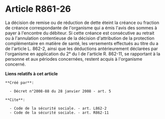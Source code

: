 # Article R861-26

La décision de remise ou de réduction de dette éteint la créance ou fraction de créance correspondante de l'organisme qui a
émis l'avis des sommes à payer à l'encontre du débiteur. Si cette créance est consécutive au retrait ou à l'annulation
contentieuse de la décision d'attribution de la protection complémentaire en matière de santé, les versements effectués au
titre du a de l'article L. 862-2, ainsi que les déductions antérieurement déclarées par l'organisme en application du 2° du I
de l'article R. 862-11, se rapportant à la personne et aux périodes concernées, restent acquis à l'organisme concerné.

**Liens relatifs à cet article**

	**Créé par**:

	  - Décret n°2008-88 du 28 janvier 2008 - art. 5

	**Cite**:

	  - Code de la sécurité sociale. - art. L862-2
	  - Code de la sécurité sociale. - art. R862-11
